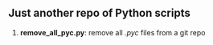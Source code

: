 ## Just another repo of Python scripts

1. **remove_all_pyc.py**: remove all *.pyc* files from a git repo